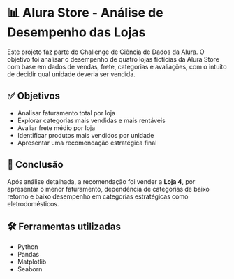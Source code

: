 # 📊 Alura Store - Análise de Desempenho das Lojas

Este projeto faz parte do Challenge de Ciência de Dados da Alura. O objetivo foi analisar o desempenho de quatro lojas fictícias da Alura Store com base em dados de vendas, frete, categorias e avaliações, com o intuito de decidir qual unidade deveria ser vendida.

## ✅ Objetivos
- Analisar faturamento total por loja
- Explorar categorias mais vendidas e mais rentáveis
- Avaliar frete médio por loja
- Identificar produtos mais vendidos por unidade
- Apresentar uma recomendação estratégica final

## 📌 Conclusão
Após análise detalhada, a recomendação foi vender a **Loja 4**, por apresentar o menor faturamento, dependência de categorias de baixo retorno e baixo desempenho em categorias estratégicas como eletrodomésticos.

## 🛠️ Ferramentas utilizadas
- Python
- Pandas
- Matplotlib
- Seaborn
